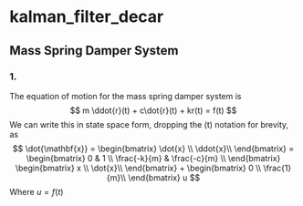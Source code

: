 # kalman_filter_decar 

## Mass Spring Damper System
### 1.
The equation of motion for the mass spring damper system is 
$$
m \ddot{r}(t) + c\dot{r}(t) + kr(t) = f(t)
$$
We can write this in state space form, dropping the (t) notation for
brevity, as 
$$
\dot{\mathbf{x}} = 
\begin{bmatrix}
\dot{x} \\
\ddot{x}\\
\end{bmatrix} =
\begin{bmatrix}
0 & 1 \\
\frac{-k}{m} & \frac{-c}{m} \\
\end{bmatrix}
\begin{bmatrix}
x \\
\dot{x}\\
\end{bmatrix} + 
\begin{bmatrix}
0 \\
\frac{1}{m}\\
\end{bmatrix}
u
$$
Where $u = f(t)$ 
